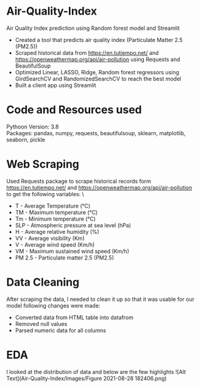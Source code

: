 # Air-Quality-Index
Air Quality Index prediction using Random forest model and Streamlit


* Created a tool that predicts air quality index (Particulate Matter 2.5 (PM2.5))
* Scraped historical data from https://en.tutiempo.net/ and https://openweathermap.org/api/air-pollution using Requests and BeautifulSoup
*  Optimized Linear, LASSO, Ridge, Random forest regressors using GirdSearchCV and RandomizedSearchCV to reach the best model
*  Built a client app using Streamlit


# Code and Resources used
Pythoon Version: 3.8 \
Packages: pandas, numpy, requests, beautifulsoup, sklearn, matplotlib, seaborn,  pickle

# Web Scraping
Used Requests package to scrape historical records form https://en.tutiempo.net/ and https://openweathermap.org/api/air-pollution to get the following variables: \

* T - Average Temperature (°C)
* TM	- Maximum temperature (°C)
* Tm	- Minimum temperature (°C)
* SLP - Atmospheric pressure at sea level (hPa)
* H - Average relative humidity (%)
* VV	- Average visibility (Km)
* V - Average wind speed (Km/h)
* VM	- Maximum sustained wind speed (Km/h)
* PM 2.5 - Particulate matter 2.5 (PM2.5)

# Data Cleaning
After scraping the data, I needed to clean it up so that it was usable for our model following changes were made:

* Converted data from HTML table into datafrom
* Removed null values
* Parsed numeric data for all columns

# EDA
I looked at the distribution of data and below are the few highlights
![Alt Text](Air-Quality-Index/Images/Figure 2021-08-28 182406.png)
